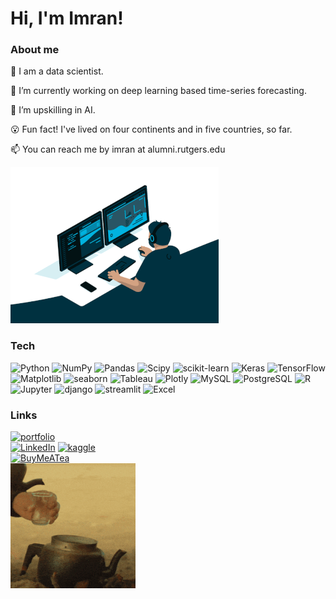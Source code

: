 # Hi, I'm Imran!

### About me
💼  I am a data scientist. 

🔭 I’m currently working on deep learning based time-series forecasting.

🌱 I’m upskilling in AI. 

😮 Fun fact! I've lived on four continents and in five countries, so far. 

📫 You can reach me by imran at alumni.rutgers.edu

 <img src="https://github.com/imranture/imranture/blob/main/coding.gif?raw=true" width=333 height=250 alt="Coding">

### Tech
![Python](https://img.shields.io/badge/Python-3670A0?style=plastic&logo=python&logoColor=ffdd54) ![NumPy](https://img.shields.io/badge/NumPy-%23013243.svg?style=plastic&logo=numpy&logoColor=white) ![Pandas](https://img.shields.io/badge/Pandas-%23150458.svg?style=plastic&logo=pandas&logoColor=white) ![Scipy](https://img.shields.io/badge/SciPy-%230C55A5.svg?style=plastic&logo=scipy&logoColor=%white) ![scikit-learn](https://img.shields.io/badge/scikit--learn-%23F7931E.svg?style=plastic&logo=scikit-learn&logoColor=white) ![Keras](https://img.shields.io/badge/Keras-%23D00000.svg?style=plastic&logo=Keras&logoColor=white) ![TensorFlow](https://img.shields.io/badge/TensorFlow-%23FF6F00.svg?style=plastic&logo=TensorFlow&logoColor=white) ![Matplotlib](https://img.shields.io/badge/Matplotlib-%23ffffff.svg?style=plastic) ![seaborn](https://img.shields.io/badge/seaborn-%235F4F75.svg?style=plastic&logo=seaborn&logoColor=white) ![Tableau](https://img.shields.io/badge/Tableau-%23E97627.svg?&style=plastic&logo=Tableau&logoColor=white) ![Plotly](https://img.shields.io/badge/Plotly-%233F4F75.svg?style=plastic&logo=plotly&logoColor=white) ![MySQL](https://img.shields.io/badge/MySQL-4479A1.svg?style=plastic&logo=mysql&logoColor=white) ![PostgreSQL](https://img.shields.io/badge/PostgreSQL-4169E1.svg?style=plastic&logo=postgresql&logoColor=white)  ![R](https://img.shields.io/badge/R-276DC3?logo=R&logoColor=white) ![Jupyter](https://img.shields.io/badge/Jupyter-F37626?logo=Jupyter&logoColor=white) ![django](https://img.shields.io/badge/django-092E20?logo=django&logoColor=white) ![streamlit](https://img.shields.io/badge/streamlit-FF4B4B?logo=streamlit&logoColor=white) ![Excel](https://img.shields.io/badge/Excel-217346?logo=Microsoft-Excel&logoColor=white)

### Links
[![portfolio](https://img.shields.io/badge/my_portfolio-fff?style=for-the-badge&logo=ko-fi&logoColor=black)](https://imranture.com/)<br/>
[![LinkedIn](https://img.shields.io/badge/LinkedIn-%230077B5.svg?logo=linkedin&logoColor=white)](https://linkedin.com/in/imranture) [![kaggle](https://img.shields.io/badge/kaggle-20BEFF.svg?logo=kaggle&logoColor=white)](https://kaggle.com/imranture)<br/>
[![BuyMeATea](https://img.shields.io/badge/Buy%20Me%20a%20Tea-ffdd00?style=for-the-badge&logo=buy-me-a-coffee&logoColor=black)](https://buymeacoffee.com/imran)<br/> 
<img src="https://github.com/imranture/imranture/blob/main/tea.gif?raw=true" width=200 height=200 alt="Tea">
